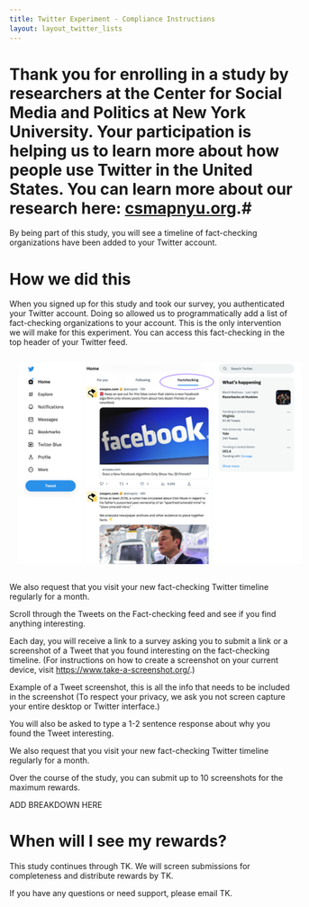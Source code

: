 ```yaml
---
title: Twitter Experiment - Compliance Instructions
layout: layout_twitter_lists
---
```

<style>
ol li {padding-bottom:15px;}  
  
</style>  



# Thank you for enrolling in a study by researchers at the Center for Social Media and Politics at New York University. Your participation is helping us to learn more about how people use Twitter in the United States. You can learn more about our research here: <a href="https://csmapnyu.org">csmapnyu.org</a>.#

By being part of this study, you will see a timeline of fact-checking organizations have been added to your Twitter account.

# How we did this
When you signed up for this study and took our survey, you authenticated your Twitter account. Doing so allowed us to programmatically add a list of fact-checking organizations to your account. This is the only intervention we will make for this experiment. You can access this fact-checking in the top header of your Twitter feed.


 <p align="center"><img src="images/twitter_list.png" style="padding:15px;" alt="Twitter interface with Factchecking list highlighted" style="max-width:800px;"></p>


We also request that you visit your new fact-checking Twitter timeline regularly for a month.

Scroll through the Tweets on the Fact-checking feed and see if you find anything interesting.

Each day, you will receive a link to a survey asking you to submit a link or a screenshot of a Tweet that you found interesting on the fact-checking timeline. (For instructions on how to create a screenshot on your current device, visit https://www.take-a-screenshot.org/.) 



Example of a Tweet screenshot, this is all the info that needs to be included in the screenshot (To respect your privacy, we ask you not screen capture your entire desktop or Twitter interface.)






You will also be asked to type a 1-2 sentence response about why you found the Tweet interesting.


We also request that you visit your new fact-checking Twitter timeline regularly for a month.


Over the course of the study, you can submit up to 10 screenshots for the maximum rewards.


ADD BREAKDOWN HERE



# When will I see my rewards?
This study continues through TK. We will screen submissions for completeness and distribute rewards by TK.

If you have any questions or need support, please email TK.

